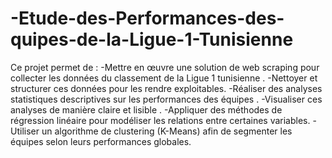 # -Etude-des-Performances-des-quipes-de-la-Ligue-1-Tunisienne

Ce projet permet de :
   -Mettre en œuvre une solution de web scraping pour collecter les données du classement
    de la Ligue 1 tunisienne .
   -Nettoyer et structurer ces données pour les rendre exploitables.
   -Réaliser des analyses statistiques descriptives sur les performances des équipes .
   -Visualiser ces analyses de manière claire et lisible .
   -Appliquer des méthodes de régression linéaire pour modéliser les relations entre certaines variables.
   -Utiliser un algorithme de clustering (K-Means) afin de segmenter les équipes selon
    leurs performances globales.
